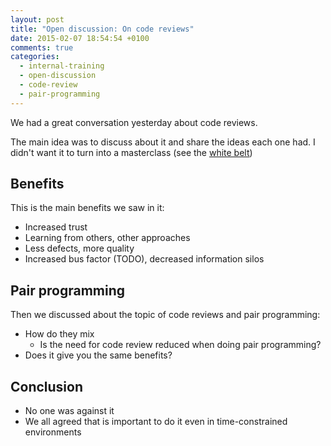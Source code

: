 ```yaml
---
layout: post
title: "Open discussion: On code reviews"
date: 2015-02-07 18:54:54 +0100
comments: true
categories: 
  - internal-training
  - open-discussion
  - code-review
  - pair-programming
---
```


We had a great conversation yesterday about code reviews.

The main idea was to discuss about it and share the ideas each one had. I didn't want it to turn into a masterclass (see the [white belt](http://chimera.labs.oreilly.com/books/1234000001813/ch02.html#the_white_belt))

## Benefits

This is the main benefits we saw in it:

  * Increased trust
  * Learning from others, other approaches
  * Less defects, more quality
  * Increased bus factor (TODO), decreased information silos

## Pair programming

Then we discussed about the topic of code reviews and pair programming:

  * How do they mix
    * Is the need for code review reduced when doing pair programming?
  * Does it give you the same benefits?

## Conclusion

 * No one was against it
 * We all agreed that is important to do it even in time-constrained environments
